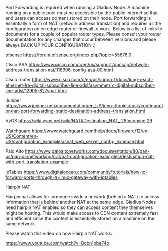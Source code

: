 Port Forwarding is required when running a Gladius Node. A machine running on a public pool must be accessible by the public internet so that end users can access content stored on their node. Port forwarding is essentially a form of NAT (network address translation) and requires a little configuration on en edge router or firewall to work. Below is a list of links to documents for a couple of popular router types. Please consult your router documentation for any changes that occur between versions and please always BACK UP YOUR CONFIGURATION :)


pfsense
https://forum.pfsense.org/index.php?topic=55676.0

CIsco ASA
https://www.cisco.com/c/en/us/support/docs/ip/network-address-translation-nat/118996-config-asa-00.html

Cisco router
https://www.cisco.com/c/en/us/support/docs/long-reach-ethernet-lre-digital-subscriber-line-xdsl/asymmetric-digital-subscriber-line-adsl/12905-827spat.html

Juniper
https://www.juniper.net/documentation/en_US/junos/topics/task/configuration/nat-port-forwarding-static-destination-address-translation.html

VyOS
https://wiki.vyos.net/wiki/NAT#Destination_NAT_.28Incoming.29

Watchguard
https://www.watchguard.com/help/docs/fireware/12/en-US/Content/en-US/configuration_examples/snat_web_server_config_example.html

Palo Alto
https://www.paloaltonetworks.com/documentation/80/pan-os/pan-os/networking/nat/nat-configuration-examples/destination-nat-with-port-translation-example

ipTables
https://www.digitalocean.com/community/tutorials/how-to-forward-ports-through-a-linux-gateway-with-iptables



Hairpin NAT

Hairpin nat allows for someone inside a network (behind a NAT) to access information that is behind another NAT at the same edge. Gladius Nodes need hairpin NAT enabled so they can access content they themselves might be hosting. This would make access to CDN content extremely fast and efficient since the content is essentially stored on a machine on the same network.

Please watch this video on how Hairpin NAT works:

https://www.youtube.com/watch?v=Bdbn1pbe74o
